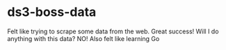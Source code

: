 # ds3-boss-data
Felt like trying to scrape some data from the web. Great success! Will I do anything with this data? NO! Also felt like learning Go
